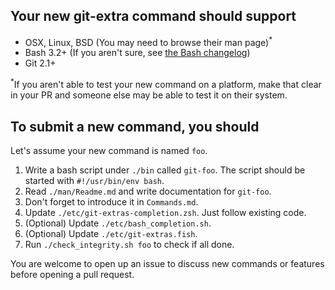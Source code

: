 ## Your new git-extra command should support

* OSX, Linux, BSD (You may need to browse their man page)<sup>*</sup>
* Bash 3.2+ (If you aren't sure, see [the Bash changelog](https://www.tldp.org/LDP/abs/html/bash2.html))
* Git 2.1+

<sup>*</sup>If you aren't able to test your new command on a platform,
make that clear in your PR and someone else may be able to test it on their system.

## To submit a new command, you should

Let's assume your new command is named `foo`.

1. Write a bash script under `./bin` called `git-foo`. The script should be started with `#!/usr/bin/env bash`.
2. Read `./man/Readme.md` and write documentation for `git-foo`.
3. Don't forget to introduce it in `Commands.md`.
4. Update `./etc/git-extras-completion.zsh`. Just follow existing code.
5. (Optional) Update `./etc/bash_completion.sh`.
6. (Optional) Update `./etc/git-extras.fish`.
7. Run `./check_integrity.sh foo` to check if all done.

You are welcome to open up an issue to discuss new commands or features before opening a pull request.
